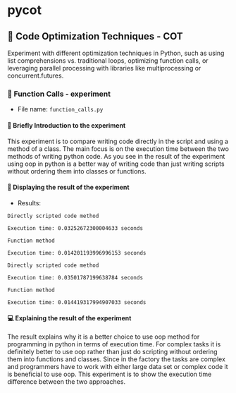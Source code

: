 # pycot

## 🚀 Code Optimization Techniques - COT
Experiment with different optimization techniques in Python, such as using list comprehensions vs. traditional loops, optimizing function calls, or leveraging parallel processing with libraries like multiprocessing or concurrent.futures.

### 🧪 Function Calls - experiment 

* File name: `function_calls.py`

#### 📝 Briefly Introduction to the experiment

This experiment is to compare writing code directly in the script and using a method of a class. The main focus is on the execution time between the two methods of writing python code. As you see in the result of the experiment using oop in python is a better way of writing code than just writing scripts without ordering them into classes or functions.

#### 🔎 Displaying the result of the experiment

* Results:

```text
Directly scripted code method

Execution time: 0.03252672300004633 seconds

Function method

Execution time: 0.014201193996996153 seconds
```
```text
Directly scripted code method

Execution time: 0.03501787199638784 seconds

Function method

Execution time: 0.014419317994907033 seconds
```

#### 💻 Explaining the result of the experiment

The result explains why it is a better choice to use oop method for programming in python in terms of execution time. For complex tasks it is definitely better to use oop rather than just do scripting without ordering them into functions and classes. Since in the factory the tasks are complex and programmers have to work with either large data set or complex code it is beneficial to use oop. This experiment is to show the execution time difference between the two approaches.

